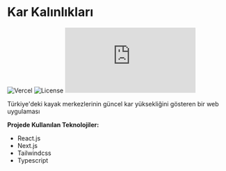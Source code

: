 # Kar Kalınlıkları

![Vercel](https://therealsujitk-vercel-badge.vercel.app/?app=karkalinliklari) ![License](https://img.shields.io/badge/license-MIT-blue) [![GitHub stars](https://badgen.net/github/stars/Naereen/Strapdown.js)](https://github.com/yigithanyucedag/karkalinliklari/stargazers/)

Türkiye'deki kayak merkezlerinin güncel kar yüksekliğini gösteren bir web uygulaması

**Projede Kullanılan Teknolojiler:**

- React.js
- Next.js
- Tailwindcss
- Typescript
